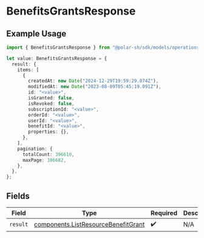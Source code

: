 # BenefitsGrantsResponse

## Example Usage

```typescript
import { BenefitsGrantsResponse } from "@polar-sh/sdk/models/operations";

let value: BenefitsGrantsResponse = {
  result: {
    items: [
      {
        createdAt: new Date("2024-12-29T19:59:29.074Z"),
        modifiedAt: new Date("2023-08-09T05:45:19.091Z"),
        id: "<value>",
        isGranted: false,
        isRevoked: false,
        subscriptionId: "<value>",
        orderId: "<value>",
        userId: "<value>",
        benefitId: "<value>",
        properties: {},
      },
    ],
    pagination: {
      totalCount: 396610,
      maxPage: 106682,
    },
  },
};
```

## Fields

| Field                                                                                      | Type                                                                                       | Required                                                                                   | Description                                                                                |
| ------------------------------------------------------------------------------------------ | ------------------------------------------------------------------------------------------ | ------------------------------------------------------------------------------------------ | ------------------------------------------------------------------------------------------ |
| `result`                                                                                   | [components.ListResourceBenefitGrant](../../models/components/listresourcebenefitgrant.md) | :heavy_check_mark:                                                                         | N/A                                                                                        |